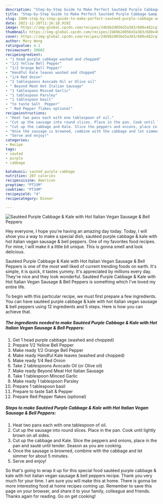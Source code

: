 ```yaml
---
description: "Step-by-Step Guide to Make Perfect Sautéed Purple Cabbage &amp; Kale with Hot Italian Vegan Sausage &amp; Bell Peppers"
title: "Step-by-Step Guide to Make Perfect Sautéed Purple Cabbage &amp; Kale with Hot Italian Vegan Sausage &amp; Bell Peppers"
slug: 2400-step-by-step-guide-to-make-perfect-sauteed-purple-cabbage-and-amp-kale-with-hot-italian-vegan-sausage-and-amp-bell-peppers
date: 2021-12-26T11:16:18.919Z
image: https://img-global.cpcdn.com/recipes/24b9b2d056d3a383/680x482cq70/sauteed-purple-cabbage-kale-with-hot-italian-vegan-sausage-bell-peppers-recipe-main-photo.jpg
thumbnail: https://img-global.cpcdn.com/recipes/24b9b2d056d3a383/680x482cq70/sauteed-purple-cabbage-kale-with-hot-italian-vegan-sausage-bell-peppers-recipe-main-photo.jpg
cover: https://img-global.cpcdn.com/recipes/24b9b2d056d3a383/680x482cq70/sauteed-purple-cabbage-kale-with-hot-italian-vegan-sausage-bell-peppers-recipe-main-photo.jpg
author: Mary Wong
ratingvalue: 4.1
reviewcount: 20602
recipeingredient:
- "1 head purple cabbage washed and chopped"
- "1/2 Yellow Bell Pepper"
- "1/2 Orange Bell Pepper"
- "Handful Kale leaves washed and chopped"
- "1/4 Red Onion"
- "2 tablespoons Avocado Oil or Olive oil"
- " Beyond Meat Hot Italian Sausage"
- "1 tablespoon Minced Garlic"
- "1 tablespoon Parsley"
- "1 tablespoon basil"
- "to taste Salt  Pepper"
- " Red Pepper flakes optional"
recipeinstructions:
- "Heat two pans each with one tablespoon of oil."
- "Cut up the sausage into round slices. Place in the pan. Cook until lightly brown on all sides."
- "Cut up the cabbage and Kale. Slice the peppers and onions, place in the pan and sauté until tender. Season as you are cooking."
- "Once the sausage is browned, combine with the cabbage and let simmer for about 5 minutes."
- "Serve and enjoy!"
categories:
- Recipe
tags:
- sauted
- purple
- cabbage

katakunci: sauted purple cabbage 
nutrition: 207 calories
recipecuisine: American
preptime: "PT33M"
cooktime: "PT34M"
recipeyield: "4"
recipecategory: Dinner

---
```



![Sautéed Purple Cabbage & Kale with Hot Italian Vegan Sausage & Bell Peppers](https://img-global.cpcdn.com/recipes/24b9b2d056d3a383/680x482cq70/sauteed-purple-cabbage-kale-with-hot-italian-vegan-sausage-bell-peppers-recipe-main-photo.jpg)

Hey everyone, I hope you're having an amazing day today. Today, I will show you a way to make a special dish, sautéed purple cabbage & kale with hot italian vegan sausage & bell peppers. One of my favorites food recipes. For mine, I will make it a little bit unique. This is gonna smell and look delicious.



Sautéed Purple Cabbage & Kale with Hot Italian Vegan Sausage & Bell Peppers is one of the most well liked of current trending foods on earth. It's simple, it is quick, it tastes yummy. It's appreciated by millions every day. They're nice and they look wonderful. Sautéed Purple Cabbage & Kale with Hot Italian Vegan Sausage & Bell Peppers is something which I've loved my entire life.


To begin with this particular recipe, we must first prepare a few ingredients. You can have sautéed purple cabbage & kale with hot italian vegan sausage & bell peppers using 12 ingredients and 5 steps. Here is how you can achieve that.

<!--inarticleads1-->

##### The ingredients needed to make Sautéed Purple Cabbage & Kale with Hot Italian Vegan Sausage & Bell Peppers:

1. Get 1 head purple cabbage (washed and chopped)
1. Prepare 1/2 Yellow Bell Pepper
1. Make ready 1/2 Orange Bell Pepper
1. Make ready Handful Kale leaves (washed and chopped)
1. Make ready 1/4 Red Onion
1. Take 2 tablespoons Avocado Oil (or Olive oil)
1. Make ready  Beyond Meat Hot Italian Sausage
1. Take 1 tablespoon Minced Garlic
1. Make ready 1 tablespoon Parsley
1. Prepare 1 tablespoon basil
1. Prepare to taste Salt & Pepper
1. Prepare  Red Pepper flakes (optional)




<!--inarticleads2-->

##### Steps to make Sautéed Purple Cabbage & Kale with Hot Italian Vegan Sausage & Bell Peppers:

1. Heat two pans each with one tablespoon of oil.
1. Cut up the sausage into round slices. Place in the pan. Cook until lightly brown on all sides.
1. Cut up the cabbage and Kale. Slice the peppers and onions, place in the pan and sauté until tender. Season as you are cooking.
1. Once the sausage is browned, combine with the cabbage and let simmer for about 5 minutes.
1. Serve and enjoy!




So that's going to wrap it up for this special food sautéed purple cabbage & kale with hot italian vegan sausage & bell peppers recipe. Thank you very much for your time. I am sure you will make this at home. There is gonna be more interesting food at home recipes coming up. Remember to save this page on your browser, and share it to your family, colleague and friends. Thanks again for reading. Go on get cooking!
